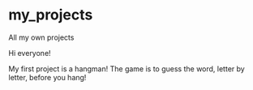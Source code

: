 # my_projects
All my own projects

Hi everyone!

My first project is a hangman! The game is to guess the word, letter by letter, before you hang!
